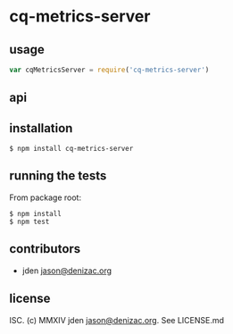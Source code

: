 # cq-metrics-server


## usage
```js
var cqMetricsServer = require('cq-metrics-server')
```


## api


## installation

    $ npm install cq-metrics-server


## running the tests

From package root:

    $ npm install
    $ npm test


## contributors

- jden <jason@denizac.org>


## license

ISC. (c) MMXIV jden <jason@denizac.org>. See LICENSE.md
